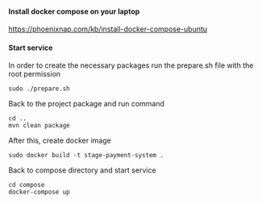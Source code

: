 #### Install docker compose on your laptop 
https://phoenixnap.com/kb/install-docker-compose-ubuntu

#### Start service
In order to create the necessary packages
run the prepare.sh file with the root permission
```shell
sudo ./prepare.sh
```

Back to the project package and run command

```shell
cd ..
mvn clean package
```

After this, create docker image

```shell
sudo docker build -t stage-payment-system .
```

Back to compose directory and start service 

```shell
cd compose
docker-compose up 
```